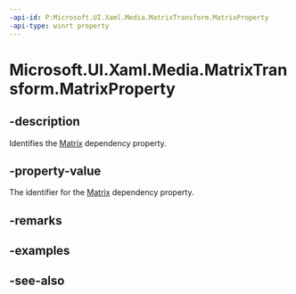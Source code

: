 ```yaml
---
-api-id: P:Microsoft.UI.Xaml.Media.MatrixTransform.MatrixProperty
-api-type: winrt property
---
```


<!-- Property syntax
public Windows.UI.Xaml.DependencyProperty MatrixProperty { get; }
-->

# Microsoft.UI.Xaml.Media.MatrixTransform.MatrixProperty

## -description
Identifies the [Matrix](matrixtransform_matrix.md) dependency property.

## -property-value
The identifier for the [Matrix](matrixtransform_matrix.md) dependency property.

## -remarks

## -examples

## -see-also
